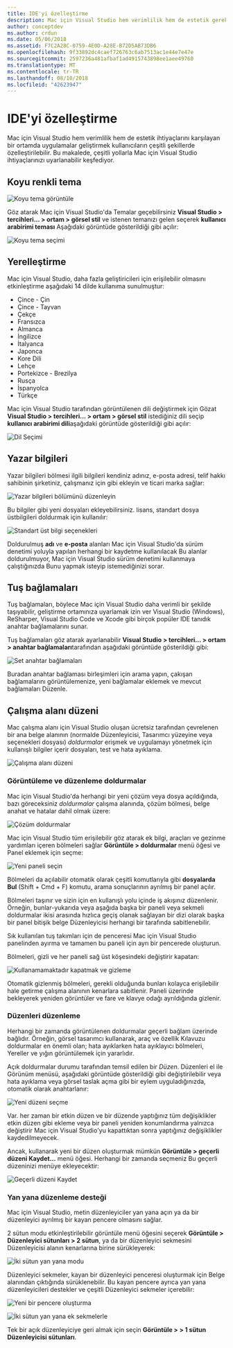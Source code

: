 ```yaml
---
title: IDE'yi özelleştirme
description: Mac için Visual Studio hem verimlilik hem de estetik gereksinimlerini karşılayan bir ortamda uygulamalar geliştirmek kullanıcıların çeşitli şekillerde özelleştirilebilir. Mac uygulamanızı gereksinimlerinize uyacak şekilde uyarlanabilir için bu konuda çeşitli yollarla Visual Studio keşfediyor.
author: conceptdev
ms.author: crdun
ms.date: 05/06/2018
ms.assetid: F7C2A28C-0759-4E0D-A28E-B72D5AB73DB6
ms.openlocfilehash: 9f33892dc4caef726763c6ab7513ac1e44e7e47e
ms.sourcegitcommit: 2597236a481afbaf1ad4915743898ee1aee49760
ms.translationtype: MT
ms.contentlocale: tr-TR
ms.lasthandoff: 08/10/2018
ms.locfileid: "42623947"
---
```

# <a name="customizing-the-ide"></a>IDE'yi özelleştirme

Mac için Visual Studio hem verimlilik hem de estetik ihtiyaçlarını karşılayan bir ortamda uygulamalar geliştirmek kullanıcıların çeşitli şekillerde özelleştirilebilir. Bu makalede, çeşitli yollarla Mac için Visual Studio ihtiyaçlarınızı uyarlanabilir keşfediyor.

## <a name="dark-theme"></a>Koyu renkli tema

![Koyu tema görüntüle](media/customizing-the-ide-image7a.png)

Göz atarak Mac için Visual Studio'da Temalar geçebilirsiniz **Visual Studio > tercihleri... > ortam > görsel stil** ve istenen temanızı gelen seçerek **kullanıcı arabirimi teması** Aşağıdaki görüntüde gösterildiği gibi açılır:

 ![Koyu tema seçimi](media/customizing-the-ide-image7b.png)

## <a name="localization"></a>Yerelleştirme

Mac için Visual Studio, daha fazla geliştiricileri için erişilebilir olmasını etkinleştirme aşağıdaki 14 dilde kullanıma sunulmuştur:

* Çince - Çin
* Çince - Tayvan
* Çekçe
* Fransızca
* Almanca
* İngilizce
* İtalyanca
* Japonca
* Kore Dili
* Lehçe
* Portekizce - Brezilya
* Rusça
* İspanyolca
* Türkçe

Mac için Visual Studio tarafından görüntülenen dili değiştirmek için Gözat **Visual Studio > tercihleri... > ortam > görsel stil** istediğiniz dili seçip **kullanıcı arabirimi dili**aşağıdaki görüntüde gösterildiği gibi açılır:


![Dil Seçimi](media/customizing-the-ide-image11a.png)

## <a name="author-information"></a>Yazar bilgileri

Yazar bilgileri bölmesi ilgili bilgileri kendiniz adınız, e-posta adresi, telif hakkı sahibinin şirketiniz, çalışmanız için gibi ekleyin ve ticari marka sağlar:

 ![Yazar bilgileri bölümünü düzenleyin](media/customizing-the-ide-image9a.png)

Bu bilgiler gibi yeni dosyaları ekleyebilirsiniz. lisans, standart dosya üstbilgileri doldurmak için kullanılır:

 ![Standart üst bilgi seçenekleri](media/customizing-the-ide-image8a.png)


Doldurulmuş **adı** ve **e-posta** alanları Mac için Visual Studio'da sürüm denetimi yoluyla yapılan herhangi bir kaydetme kullanılacak Bu alanlar doldurulmuyor, Mac için Visual Studio sürüm denetimi kullanmaya çalıştığınızda Bunu yapmak isteyip istemediğinizi sorar.

## <a name="key-bindings"></a>Tuş bağlamaları

Tuş bağlamaları, böylece Mac için Visual Studio daha verimli bir şekilde taşıyabilir, geliştirme ortamınıza uyarlamak izin ver Visual Studio (Windows), ReSharper, Visual Studio Code ve Xcode gibi birçok popüler IDE tanıdık anahtar bağlamalarını sunar.

Tuş bağlamaları göz atarak ayarlanabilir **Visual Studio > tercihleri... > ortam > anahtar bağlamaları**tarafından aşağıdaki görüntüde gösterildiği gibi:

 ![Set anahtar bağlamaları](media/customizing-the-ide-image10a.png)

Buradan anahtar bağlaması birleşimleri için arama yapın, çakışan bağlamalarını görüntülemenize, yeni bağlamalar eklemek ve mevcut bağlamaları Düzenle.

## <a name="workspace-layout"></a>Çalışma alanı düzeni

Mac çalışma alanı için Visual Studio oluşan ücretsiz tarafından çevrelenen bir ana belge alanının (normalde Düzenleyicisi, Tasarımcı yüzeyine veya seçenekleri dosyası) *doldurmalar* erişmek ve uygulamayı yönetmek için kullanışlı bilgiler içerir dosyaları, test ve hata ayıklama.

 ![Çalışma alanı düzeni](media/customizing-the-ide-image1a.png)

### <a name="viewing-and-arranging-pads"></a>Görüntüleme ve düzenleme doldurmalar

Mac için Visual Studio'da herhangi bir yeni çözüm veya dosya açıldığında, bazı göreceksiniz *doldurmalar* çalışma alanında, çözüm bölmesi, belge anahat ve hatalar dahil olmak üzere:

![Çözüm doldurmalar](media/customizing-the-ide-image2a.png)

Mac için Visual Studio tüm erişilebilir göz atarak ek bilgi, araçları ve gezinme yardımları içeren bölmeleri sağlar **Görüntüle > doldurmalar** menü öğesi ve Panel eklemek için seçme:

 ![Yeni paneli seçin](media/customizing-the-ide-image3a.png)

Bölmeleri da açılabilir otomatik olarak çeşitli komutlarıyla gibi **dosyalarda Bul** (Shift + Cmd + F) komutu, arama sonuçlarının ayrılmış bir panel açılır.

Bölmeleri taşınır ve sizin için en kullanışlı yolu içinde iş akışınız düzenlenir. Örneğin, bunlar-yukarıda veya aşağıda başka bir paneli veya sekmeli doldurmalar ikisi arasında hızlıca geçiş olanak sağlayan bir dizi olarak başka bir panel bitişik belge Düzenleyicisi herhangi bir tarafında sabitlenebilir.

Sık kullanılan tuş takımları için de penceresi Mac için Visual Studio panelinden ayırma ve tamamen bu paneli için ayrı bir pencerede oluşturun.

Bölmeleri, gizli ve her paneli sağ üst köşesindeki değiştirir kapatan:

![Kullanamamaktadır kapatmak ve gizleme](media/customizing-the-ide-image5a.png)

Otomatik gizlenmiş bölmeleri, gerekli olduğunda bunları kolayca erişilebilir hale getirme çalışma alanının kenarlara sabitlenir. Paneli üzerinde bekleyerek yeniden görüntüler ve fare ve klavye odağı ayrıldığında gizlenir.


### <a name="organizing-layouts"></a>Düzenleri düzenleme

Herhangi bir zamanda görüntülenen doldurmalar geçerli bağlam üzerinde bağlıdır. Örneğin, görsel tasarımcı kullanarak, araç ve özellik Kılavuzu doldurmalar en önemli olan; hata ayıklarken hata ayıklayıcı bölmeleri, Yereller ve yığın görüntülemek için yararlıdır.

Açık doldurmalar durumu tarafından temsil edilen bir *Düzen*. Düzenleri el ile Görünüm menüsü, aşağıdaki görüntüde gösterildiği gibi değiştirilebilir veya hata ayıklama veya görsel taslak açma gibi bir eylem uyguladığınızda, otomatik olarak anahtarlanır:

![Yeni düzeni seçme](media/customizing-the-ide-image6b.png)

Var. her zaman bir etkin düzen ve bir düzende yaptığınız tüm değişiklikler etkin düzen gibi ekleme veya bir paneli yeniden konumlandırma yalnızca değiştirir Mac için Visual Studio'yu kapattıktan sonra yaptığınız değişiklikler kaydedilmeyecek.


Ancak, kullanarak yeni bir düzen oluşturmak mümkün **Görüntüle > geçerli düzeni Kaydet...**  menü öğesi. Herhangi bir zamanda seçmeniz Bu geçerli düzeninizi menüye ekleyecektir:

![Geçerli düzeni Kaydet](media/customizing-the-ide-image6a.png)

### <a name="side-by-side-editing-support"></a>Yan yana düzenleme desteği

Mac için Visual Studio, metin düzenleyiciler yan yana açın ya da bir düzenleyici ayrılmış bir kayan pencere olmasını sağlar.

2 sütun modu etkinleştirilebilir görüntüle menü öğesini seçerek **Görüntüle > Düzenleyici sütunları > 2 sütun**, ya da bir düzenleyici sekmesini Düzenleyicisi alanın kenarlarına birine sürükleyerek:

 ![İki sütun yan yana modu](media/customizing-the-ide-sbs.png)

Düzenleyici sekmeler, kayan bir düzenleyici penceresi oluşturmak için Belge alanından çıktığında sürüklenebilir. Bu kayan pencere ayrıca yan yana düzenleyicileri destekler ve çeşitli Düzenleyici sekmeler içerebilir:

 ![Yeni bir pencere oluşturma](media/customizing-the-ide-sbs1.png)

 ![İki sütun yan yana ek sekmelerle](media/customizing-the-ide-sbs2.png)

Tek bir açık düzenleyiciye geri almak için seçin **Görüntüle > > 1 sütun Düzenleyicisi sütunları**.
